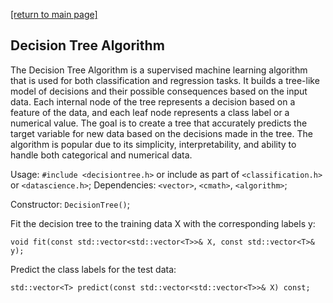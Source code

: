[[return to main page]](../../../README.md)
## Decision Tree Algorithm
The Decision Tree Algorithm is a supervised machine learning algorithm that is used for both classification and regression tasks. It builds a tree-like model of decisions and their possible consequences based on the input data. Each internal node of the tree represents a decision based on a feature of the data, and each leaf node represents a class label or a numerical value. The goal is to create a tree that accurately predicts the target variable for new data based on the decisions made in the tree. The algorithm is popular due to its simplicity, interpretability, and ability to handle both categorical and numerical data.

Usage: `#include <decisiontree.h>` or include as part of `<classification.h>` or `<datascience.h>`;
Dependencies: `<vector>`, `<cmath>`, `<algorithm>`;

Constructor: `DecisionTree()`;

Fit the decision tree to the training data X with the corresponding labels y:
```
void fit(const std::vector<std::vector<T>>& X, const std::vector<T>& y);
```

Predict the class labels for the test data:
```
std::vector<T> predict(const std::vector<std::vector<T>>& X) const;
```